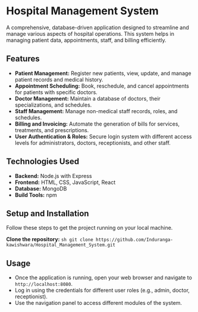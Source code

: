 # Hospital Management System

A comprehensive, database-driven application designed to streamline and manage various aspects of hospital operations. This system helps in managing patient data, appointments, staff, and billing efficiently.

## Features

- **Patient Management:** Register new patients, view, update, and manage patient records and medical history.
- **Appointment Scheduling:** Book, reschedule, and cancel appointments for patients with specific doctors.
- **Doctor Management:** Maintain a database of doctors, their specializations, and schedules.
- **Staff Management:** Manage non-medical staff records, roles, and schedules.
- **Billing and Invoicing:** Automate the generation of bills for services, treatments, and prescriptions.
- **User Authentication & Roles:** Secure login system with different access levels for administrators, doctors, receptionists, and other staff.

## Technologies Used

- **Backend:** Node.js with Express
- **Frontend:** HTML, CSS, JavaScript, React
- **Database:** MongoDB
- **Build Tools:** npm

## Setup and Installation

Follow these steps to get the project running on your local machine.

**Clone the repository:**
`sh
    git clone https://github.com/Induranga-kawishwara/Hospital_Management_System.git
    `

## Usage

- Once the application is running, open your web browser and navigate to `http://localhost:8080`.
- Log in using the credentials for different user roles (e.g., admin, doctor, receptionist).
- Use the navigation panel to access different modules of the system.
